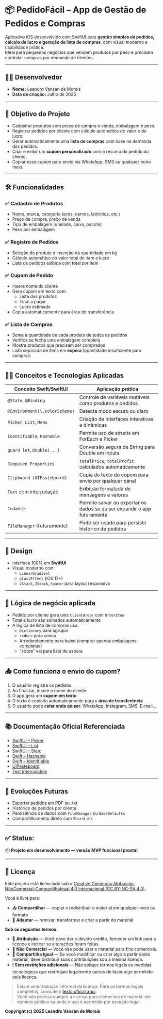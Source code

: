 # 📦 PedidoFácil – App de Gestão de Pedidos e Compras

Aplicativo iOS desenvolvido com SwiftUI para **gestão simples de pedidos, cálculo de lucro e geração de lista de compras**, com visual moderno e usabilidade prática.  
Ideal para pequenos negócios que vendem produtos por peso e precisam controlar compras por demanda de clientes.

---

## 🧑‍💻 Desenvolvedor
- **Nome:** Leandro Vansan de Morais    
- **Data de criação:** Julho de 2025  

---

## 🎯 Objetivo do Projeto

- Cadastrar produtos com preço de compra e venda, embalagem e peso.
- Registrar pedidos por cliente com cálculo automático do valor e do lucro.
- Gerar automaticamente uma **lista de compras** com base na demanda dos pedidos.
- Criar e exibir um **cupom personalizado** com o resumo do pedido do cliente.
- Copiar esse cupom para envio via WhatsApp, SMS ou qualquer outro meio.

---

## 🛠 Funcionalidades

### ✅ Cadastro de Produtos
- Nome, marca, categoria (aves, carnes, laticínios, etc.)
- Preço de compra, preço de venda
- Tipo de embalagem (unidade, caixa, pacote)
- Peso por embalagem

### ✅ Registro de Pedidos
- Seleção do produto e inserção da quantidade em kg
- Cálculo automático do valor total do item e lucro
- Lista de pedidos exibida com total por item

### ✅ Cupom de Pedido
- Insere nome do cliente
- Gera cupom em texto com:
  - Lista dos produtos
  - Total a pagar
  - Lucro estimado
- Copia automaticamente para área de transferência

### ✅ Lista de Compras
- Soma a quantidade de cada produto de todos os pedidos
- Verifica se fecha uma embalagem completa
- Mostra produtos que precisam ser comprados
- Lista separada de itens em **espera** (quantidade insuficiente para comprar)

---

## 🧑‍🏫 Conceitos e Tecnologias Aplicadas

| Conceito Swift/SwiftUI         | Aplicação prática                                                                 |
|-------------------------------|-------------------------------------------------------------------------------------|
| `@State`, `@Binding`          | Controle de variáveis mutáveis como produtos e pedidos                             |
| `@Environment(\.colorScheme)` | Detecta modo escuro ou claro                                                       |
| `Picker`, `List`, `Menu`      | Criação de interfaces interativas e dinâmicas                                      |
| `Identifiable`, `Hashable`    | Permite uso de structs em ForEach e Picker                                         |
| `guard let`, `Double(...)`    | Conversão segura de String para Double em inputs                                   |
| `Computed Properties`         | `totalPrice`, `totalProfit` calculados automaticamente                            |
| `Clipboard (UIPasteboard)`    | Copia do texto do cupom para envio por qualquer canal                              |
| `Text` com interpolação       | Exibição formatada de mensagens e valores                                          |
| `Codable`                     | Permite salvar ou exportar os dados se quiser expandir o app futuramente          |
| `FileManager` (futuramente)   | Pode ser usado para persistir histórico de pedidos                                 |

---

## 📱 Design

- Interface 100% em **SwiftUI**
- Visual moderno com:
  - `LinearGradient`
  - `glassEffect` (iOS 17+)
  - `VStack`, `ZStack`, `Spacer` para layout responsivo

---

## 🧪 Lógica de negócio aplicada

- Pedido por cliente gera uma `ClientOrder` com `OrderItem`
- Total e lucro são somados automaticamente
- A lógica de lista de compras usa:
  - `Dictionary` para agrupar
  - `reduce` para somar
  - Arredondamento para baixo (comprar apenas embalagens completas)
  - "sobra" vai para lista de espera

---

## 📤 Como funciona o envio do cupom?

1. O usuário registra os pedidos
2. Ao finalizar, insere o nome do cliente
3. O app gera um **cupom em texto**
4. O texto é copiado automaticamente para a **área de transferência**
5. O usuário pode **colar onde quiser**: WhatsApp, Instagram, SMS, E-mail...

---

## 📚 Documentação Oficial Referenciada

- [SwiftUI – Picker](https://developer.apple.com/documentation/swiftui/picker)
- [SwiftUI – List](https://developer.apple.com/documentation/swiftui/list)
- [SwiftUI – State](https://developer.apple.com/documentation/swiftui/state)
- [Swift – Hashable](https://developer.apple.com/documentation/swift/hashable)
- [Swift – Identifiable](https://developer.apple.com/documentation/swift/identifiable)
- [UIPasteboard](https://developer.apple.com/documentation/uikit/uipasteboard)
- [Text Interpolation](https://developer.apple.com/documentation/swiftui/text)

---

## 🚀 Evoluções Futuras

- Exportar pedidos em PDF ou .txt
- Histórico de pedidos por cliente
- Persistência de dados com `FileManager` ou `UserDefaults`
- Compartilhamento direto com `ShareLink`

---

## ✅ Status:  
📦 **Projeto em desenvolvimento — versão MVP funcional pronta!**

---

## 📄 Licença

Este projeto está licenciado sob a [Creative Commons Atribuição-NãoComercial-CompartilhaIgual 4.0 Internacional (CC BY-NC-SA 4.0)](https://creativecommons.org/licenses/by-nc-sa/4.0/legalcode).

Você é livre para:

- 📤 **Compartilhar** — copiar e redistribuir o material em qualquer meio ou formato  
- 🧪 **Adaptar** — remixar, transformar e criar a partir do material

**Sob os seguintes termos:**

- 📝 **Atribuição** — Você deve dar o devido crédito, fornecer um link para a licença e indicar se alterações foram feitas.  
- 🚫 **Não Comercial** — Você não pode usar o material para fins comerciais.  
- 🔁 **Compartilha Igual** — Se você modificar ou criar algo a partir deste material, deve distribuir suas contribuições sob a mesma licença.  
- ❗ **Sem restrições adicionais** — Não aplique termos legais ou medidas tecnológicas que restrinjam legalmente outros de fazer algo permitido pela licença.

> Esta é uma tradução informal da licença. Para os termos legais completos, consulte o [texto oficial aqui](https://creativecommons.org/licenses/by-nc-sa/4.0/legalcode).  
> Você não precisa cumprir a licença para elementos do material em domínio público ou onde o uso é permitido por exceção legal.

**Copyright (c) 2025 Leandro Vansan de Morais**
